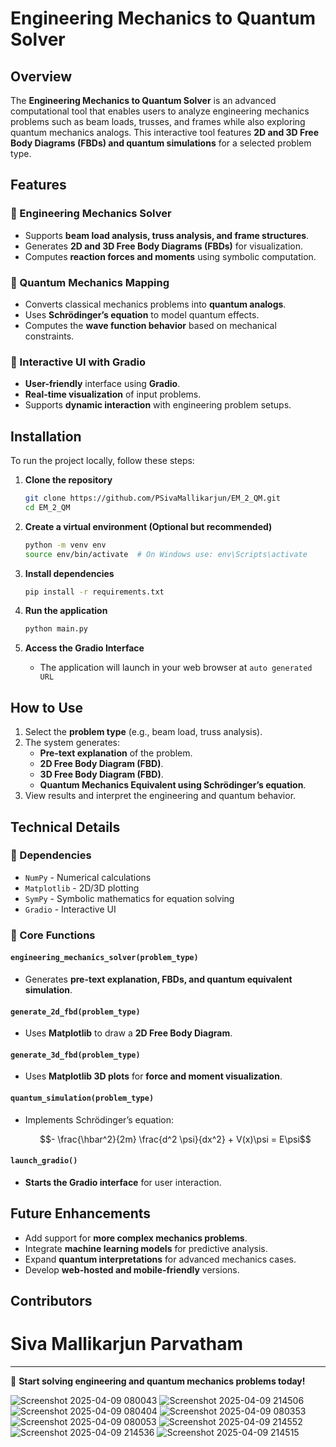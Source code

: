 # **Engineering Mechanics to Quantum Solver**

## **Overview**
The **Engineering Mechanics to Quantum Solver** is an advanced computational tool that enables users to analyze engineering mechanics problems such as beam loads, trusses, and frames while also exploring quantum mechanics analogs. This interactive tool features **2D and 3D Free Body Diagrams (FBDs) and quantum simulations** for a selected problem type.

## **Features**
### **🔹 Engineering Mechanics Solver**
- Supports **beam load analysis, truss analysis, and frame structures**.
- Generates **2D and 3D Free Body Diagrams (FBDs)** for visualization.
- Computes **reaction forces and moments** using symbolic computation.

### **🔹 Quantum Mechanics Mapping**
- Converts classical mechanics problems into **quantum analogs**.
- Uses **Schrödinger’s equation** to model quantum effects.
- Computes the **wave function behavior** based on mechanical constraints.

### **🔹 Interactive UI with Gradio**
- **User-friendly** interface using **Gradio**.
- **Real-time visualization** of input problems.
- Supports **dynamic interaction** with engineering problem setups.

## **Installation**
To run the project locally, follow these steps:

1. **Clone the repository**
   ```bash
   git clone https://github.com/PSivaMallikarjun/EM_2_QM.git
   cd EM_2_QM
   ```

2. **Create a virtual environment (Optional but recommended)**
   ```bash
   python -m venv env
   source env/bin/activate  # On Windows use: env\Scripts\activate
   ```

3. **Install dependencies**
   ```bash
   pip install -r requirements.txt
   ```

4. **Run the application**
   ```bash
   python main.py
   ```

5. **Access the Gradio Interface**
   - The application will launch in your web browser at `auto generated URL`

## **How to Use**
1. Select the **problem type** (e.g., beam load, truss analysis).
2. The system generates:
   - **Pre-text explanation** of the problem.
   - **2D Free Body Diagram (FBD)**.
   - **3D Free Body Diagram (FBD)**.
   - **Quantum Mechanics Equivalent using Schrödinger’s equation**.
3. View results and interpret the engineering and quantum behavior.

## **Technical Details**
### **🔹 Dependencies**
- `NumPy` - Numerical calculations
- `Matplotlib` - 2D/3D plotting
- `SymPy` - Symbolic mathematics for equation solving
- `Gradio` - Interactive UI

### **🔹 Core Functions**
#### `engineering_mechanics_solver(problem_type)`
- Generates **pre-text explanation, FBDs, and quantum equivalent simulation**.

#### `generate_2d_fbd(problem_type)`
- Uses **Matplotlib** to draw a **2D Free Body Diagram**.

#### `generate_3d_fbd(problem_type)`
- Uses **Matplotlib 3D plots** for **force and moment visualization**.

#### `quantum_simulation(problem_type)`
- Implements Schrödinger’s equation:
  
  ```math
  - \frac{\hbar^2}{2m} \frac{d^2 \psi}{dx^2} + V(x)\psi = E\psi
  ```

#### `launch_gradio()`
- **Starts the Gradio interface** for user interaction.

## **Future Enhancements**
- Add support for **more complex mechanics problems**.
- Integrate **machine learning models** for predictive analysis.
- Expand **quantum interpretations** for advanced mechanics cases.
- Develop **web-hosted and mobile-friendly** versions.

## **Contributors**
# Siva Mallikarjun Parvatham


---
🚀 **Start solving engineering and quantum mechanics problems today!**

![Screenshot 2025-04-09 080043](https://github.com/user-attachments/assets/67393d57-dcdd-4c6a-9b47-a22da8baea12)
![Screenshot 2025-04-09 214506](https://github.com/user-attachments/assets/441ab34b-e811-4bf8-b4aa-f574d96ea4c8)
![Screenshot 2025-04-09 080404](https://github.com/user-attachments/assets/da64c91c-8110-4c6f-9776-a6b5f970ae75)
![Screenshot 2025-04-09 080353](https://github.com/user-attachments/assets/b188da0a-271b-4047-a4ac-81cbb8dc9532)
![Screenshot 2025-04-09 080053](https://github.com/user-attachments/assets/8d91d4b6-2f4a-453d-8861-8367c50902f2)
![Screenshot 2025-04-09 214552](https://github.com/user-attachments/assets/67135a4f-00bc-4281-989e-c2cc3be739d3)
![Screenshot 2025-04-09 214536](https://github.com/user-attachments/assets/37bc3bc6-eede-4eae-b1a7-33b38994fb8e)
![Screenshot 2025-04-09 214515](https://github.com/user-attachments/assets/aa9a7462-a2e7-4485-b2b7-c0fa868f446b)
